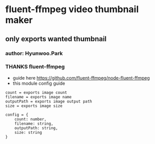 # fluent-ffmpeg video thumbnail maker

## only exports wanted thumbnail
### author: Hyunwoo.Park
### THANKS fluent-ffmpeg

* guide here https://github.com/fluent-ffmpeg/node-fluent-ffmpeg
* this module config guide


```
count = exports image count
filename = exports image name
outputPath = exports image output path
size = exports image size

config = {
    count: number,
    filename: string,
    outputPath: string,
    size: string
}
```